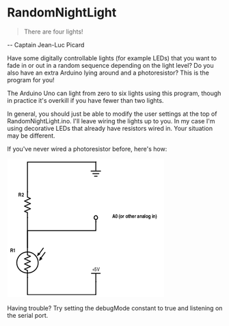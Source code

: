 # RandomNightLight

> There are four lights!

 -- Captain Jean-Luc Picard

Have some digitally controllable lights (for example LEDs) that you want to fade in or out in a random sequence depending on the light level? Do you also have an extra Arduino lying around and a photoresistor? This is the program for you!

The Arduino Uno can light from zero to six lights using this program, though in practice it's overkill if you have fewer than two lights.

In general, you should just be able to modify the user settings at the top of RandomNightLight.ino.  I'll leave wiring the lights up to you.  In my case I'm using decorative LEDs that already have resistors wired in.  Your situation may be different.

If you've never wired a photoresistor before, here's how:

![Photoresistor circuit diagram](https://raw.githubusercontent.com/MrEricSir/RandomNightLight/master/circuit.png)

Having trouble?  Try setting the debugMode constant to true and listening on the serial port.
